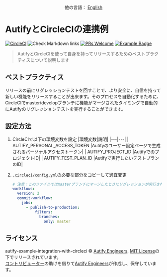 [circleci-badge]: https://circleci.com/gh/autifyhq/autify-example-integration-with-circleci/tree/master.svg?style=svg
[circleci-link]:  https://circleci.com/gh/autifyhq/autify-example-integration-with-circleci/tree/master

[github-action-badge]: https://github.com/autifyhq/autify-example-integration-with-circleci/workflows/Check%20Markdown%20links/badge.svg

[pr-welcome-badge]: https://img.shields.io/badge/PRs-welcome-brightgreen.svg
[pr-welcome-link]:  http://makeapullrequest.com

[example-badge]: https://img.shields.io/badge/Autify-example-brightgreen
[example-link]:  https://github.com/search?utf8=%E2%9C%93&q=example%2Buser%3Aautifyhq&type=Repositories&ref=searchresults

<p align="center">他の言語：  <a href="README.md">English</a></p>

# AutifyとCircleCIの連携例

 [![CircleCI][circleci-badge]][circleci-link] ![Check Markdown links][github-action-badge] [![PRs Welcome][pr-welcome-badge]][pr-welcome-link] [![Example Badge][example-badge]][example-link]

> AutifyとCircleCIを使って自身を持ってリリースするためのベストプラクティスについて説明します

## ベストプラクティス

リリースの前にリグレッションテストを回すことで、より安全に、自信を持って新しい機能をリリースすることが出来ます。そのプロセスを自動化するために、CircleCIでmaster/developブランチに機能がマージされたタイミングで自動的にAutifyのリグレッションテストを実行することができます。

## 設定方法

1. CircleCIで以下の環境変数を設定
     |環境変数|説明|
     |---|---|
     | AUTIFY_PERSONAL_ACCESS_TOKEN |Autifyのユーザー設定ページで生成されるパーソナルアクセストークン|
     | AUTIFY_PROJECT_ID |AutifyでのプロジェクトID|
     | AUTIFY_TEST_PLAN_ID |Autifyで実行したいテストプランのID|

1. [`.circleci/config.yml`](.circleci/config.yml)の必要な部分をコピーして適宜変更

      ```yml
      # 注意：このファイルではmasterブランチにマージしたときにリグレッションが実行されるようになっています
      workflows:
        version: 2
        commit-workflow:
          jobs:
            - publish-to-production:
                filters:
                  branches:
                    only: master
      ```

## ライセンス

autify-example-integration-with-circleci © [Autify Engineers](https://github.com/autifyhq). [MIT License](LICENSE)の下でリリースされています。<br/>
[コントリビューター](https://github.com/autifyhq/autify-example-integration-with-circleci/graphs/contributors)の助けを借りて[Autify Engineers](https://github.com/autifyhq)が作成し、保守しています。
